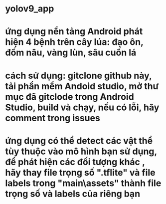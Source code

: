 # yolov9_app
# ứng dụng nền tảng Android phát hiện 4 bệnh trên cây lúa: đạo ôn, đốm nâu, vàng lùn, sâu cuốn lá
# cách sử dụng: gitclone github này, tải phần mềm Andoid studio, mở thư mục đã gitclode trong Android Studio, build và chạy, nếu có lỗi, hãy comment trong issues
# ứng dụng có thể detect các vật thể tùy thuộc vào mô hình bạn sử dụng, để phát hiện các đối tượng khác , hãy thay file trọng số ".tflite" và file labels trong "main\assets" thành file trọng số và labels của riêng bạn
